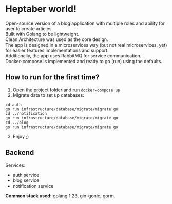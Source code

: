 # Heptaber world!

Open-source version of a blog application with multiple roles and ability for user to create articles.</br>
Built with Golang to be lightweight.</br>
Clean Architecture was used as the core design.</br>
The app is designed in a microservices way (but not real microservices, yet) for easier features implementations and support.</br>
Additionally, the app uses RabbitMQ for service communication.</br>
Docker-compose is implemented and ready to go (run) using the defaults.</br>

## How to run for the first time?

1. Open the project folder and run `docker-compose up` </br>
2. Migrate data to set up databases:

```
cd auth
go run infrastructure/database/migrate/migrate.go
cd ../notification
go run infrastructure/database/migrate/migrate.go
cd ../blog
go run infrastructure/database/migrate/migrate.go
```

3. Enjoy ;)

## Backend

Services:

- auth service
- blog service
- notification service

**Common stack used:** golang 1.23, gin-gonic, gorm.

